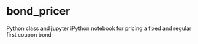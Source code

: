 # bond_pricer
Python class and jupyter iPython notebook for pricing a fixed and regular first coupon bond
